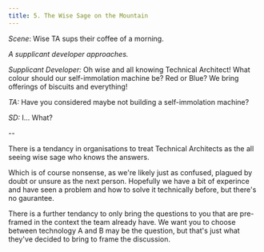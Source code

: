 ```yaml
---
title: 5. The Wise Sage on the Mountain
---
```


*Scene*: Wise TA sups their coffee of a morning.

*A supplicant developer approaches.*

*Supplicant Developer:* Oh wise and all knowing Technical Architect! What colour should our self-immolation machine be? Red or Blue? We bring offerings of biscuits and everything!

*TA:* Have you considered maybe not building a self-immolation machine?

*SD:* I... What?

--

There is a tendancy in organisations to treat Technical Architects as the all seeing wise sage who knows the answers.

Which is of course nonsense, as we're likely just as confused, plagued by doubt or unsure as the next person. Hopefully we have a bit of experince and have seen a problem and how to solve it technically before, but there's no gaurantee.

There is a further tendancy to only bring the questions to you that are pre-framed in the context the team already have. We want you to choose between technology A and B may be the question, but that's just what they've decided to bring to frame the discussion.


